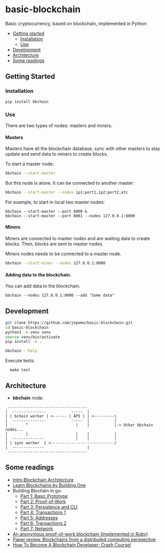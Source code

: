 # basic-blockchain
Basic cryptocurrency, based on blockchain, implemented in Python

- [Getting started](#getting-started)
  - [Installation](#installation)
  - [Use](#use)
- [Development](#development)
- [Architecture](#architecture)
- [Some readings](#some-readings)

## Getting Started

### Installation
```
pip install bbchain
```

### Use
There are two types of nodes: masters and miners.

#### Masters

Masters have all the blockchain database, sync with other masters to stay update and send data to miners to create blocks.

To start a master node:
```bash
bbchain --start-master
```
But this node is alone. It can be connected to another master:
```bash
bbchain --start-master --nodes ip1:port1,ip2:port2,etc
```

For example, to start in local two master nodes:
```
bbchain --start-master --port 8000 &
bbchain --start-master --port 8001 --nodes 127.0.0.1:8000
```

#### Miners
Miners are connected to master nodes and are waiting data to create blocks. Then, blocks are sent to master nodes.

Miners nodes needs to be connected to a master node.
```bash
bbchain --start-miner --nodes 127.0.0.1:8000
```

#### Adding data to the blockchain.

You can add data to the blockchain.

```
bbchain --nodes 127.0.0.1:8000 --add "Some data"
```

## Development
```bash
git clone https://github.com/jepemo/basic-blockchain.git
cd basic-blockchain
python3 -m venv venv
source venv/bin/activate
pip install -e .

bbchain --help
```

Execute tests:
```
  make test
```

## Architecture

- **bbchain** node:

```
 -----------------------------------
|  ---------------           -----  |           
| | bchain worker | <------ | API | | <---------\
|  ---------------           -----  |           |
|        ^                     |    |           |-> Other bbchain nodes...
|        |                     |    |           |
|  --------------              |    |           |
| | sync worker  | <----------------------------/
|  --------------                   |
 -----------------------------------
```

## Some readings
* [Intro Blockchain Architecture](https://www.pluralsight.com/guides/software-engineering-best-practices/blockchain-architecture)
* [Learn Blockchains by Building One](https://hackernoon.com/learn-blockchains-by-building-one-117428612f46?gi=9fbd0628b089)
* Building Blochain in go:
  * [Part 1: Basic Prototype](https://jeiwan.cc/posts/building-blockchain-in-go-part-1/)
  * [Part 2: Proof-of-Work](https://jeiwan.cc/posts/building-blockchain-in-go-part-2/)
  * [Part 3: Persistence and CLI](https://jeiwan.cc/posts/building-blockchain-in-go-part-3/)
  * [Part 4: Transactions 1](https://jeiwan.cc/posts/building-blockchain-in-go-part-4/)
  * [Part 5: Addresses](https://jeiwan.cc/posts/building-blockchain-in-go-part-5/)
  * [Part 6: Transactions 2](https://jeiwan.cc/posts/building-blockchain-in-go-part-6/)
  * [Part 7: Network](https://jeiwan.cc/posts/building-blockchain-in-go-part-7/)
* [An anonymous proof-of-work blockchain (Implemented in Ruby)](https://github.com/alexdovzhanyn/odyn)
* [Paper review. Blockchains from a distributed computing perspective](http://muratbuffalo.blogspot.com.es/2018/02/blockchains-from-distributed-computing.html)
* [How To Become A Blockchain Developer: Crash Course!](https://blockgeeks.com/guides/blockchain-developer/)
